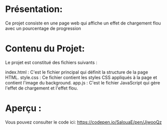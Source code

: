 
# Présentation:
Ce projet consiste en une page web qui affiche un effet de chargement flou avec un pourcentage de progression

# Contenu du Projet: 
Le projet est constitué des fichiers suivants :

index.html : C'est le fichier principal qui définit la structure de la page HTML.
style.css : Ce fichier contient les styles CSS appliqués à la page et contient l'image du background.
app.js : C'est le fichier JavaScript qui gère l'effet de chargement et l'effet flou.


# Aperçu :

Vous pouvez consulter le code ici: https://codepen.io/SalouaE/pen/JjwooQz